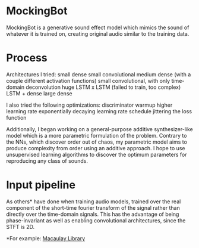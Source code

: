 # MockingBot
MockingBot is a generative sound effect model which mimics the sound of whatever it is trained on, creating original audio similar to the training data.

# Process
Architectures I tried:
    small dense
    small convolutional
    medium dense (with a couple different activation functions)
    small convolutional, with only time-domain deconvolution
    huge LSTM x LSTM (failed to train, too complex)
    LSTM + dense
    large dense

I also tried the following optimizations:
    discriminator warmup
    higher learning rate
    exponentially decaying learning rate schedule
    jittering the loss function

Additionally, I began working on a general-purpose additive synthesizer-like model which is a more parametric formulation of the problem. Contrary to the NNs, which discover order out of chaos, my parametric model aims to produce complexity from order using an additive approach. I hope to use unsupervised learning algorithms to discover the optimum parameters for reproducing any class of sounds.

# Input pipeline
As others* have done when training audio models, trained over the real component of the short-time fourier transform of the signal rather than directly over the time-domain signals. This has the advantage of being phase-invariant as well as enabling convolutional architectures, since the STFT is 2D.

*For example:
[Macaulay Library](https://www.macaulaylibrary.org/2021/07/19/from-sound-to-images-part-1-a-deep-dive-on-spectrogram-creation/)


